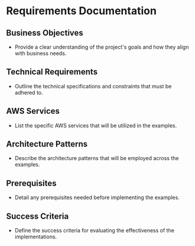 # Requirements Documentation

## Business Objectives
- Provide a clear understanding of the project's goals and how they align with business needs.

## Technical Requirements
- Outline the technical specifications and constraints that must be adhered to.

## AWS Services
- List the specific AWS services that will be utilized in the examples.

## Architecture Patterns
- Describe the architecture patterns that will be employed across the examples.

## Prerequisites
- Detail any prerequisites needed before implementing the examples.

## Success Criteria
- Define the success criteria for evaluating the effectiveness of the implementations.